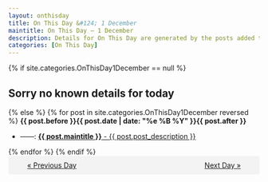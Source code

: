 ```yaml
---
layout: onthisday
title: On This Day &#124; 1 December
maintitle: On This Day — 1 December
description: Details for On This Day are generated by the posts added to the website so the content is subject to changes/updates over time.
categories: [On This Day]
---
```


{% if site.categories.OnThisDay1December == null %}
<h2>Sorry no known details for today</h2>
{% else %}
{% for post in site.categories.OnThisDay1December reversed %}
<strong>{{ post.before }}{{ post.date | date: "%e %B %Y" }}{{ post.after }}</strong>
<ul>
<li> ——: <a class="{{ post.class }}" href="{{ post.url }}"><strong>{{ post.maintitle }}</strong> - {{ post.post_description }}</a></li>
</ul>
{% endfor %}
{% endif %}
<br />
<div style="background-color: #f3f3f3; padding: 10px; border-radius: 5px; text-align: center; display: flex; justify-content: space-evenly;">
<a href="/onthisday/11/11-30">« Previous Day</a>
<span style="visibility:hidden;">[ Visit Leap Year February 29 ]</span>
<a href="/onthisday/12/12-02">Next Day »</a>
</div>
